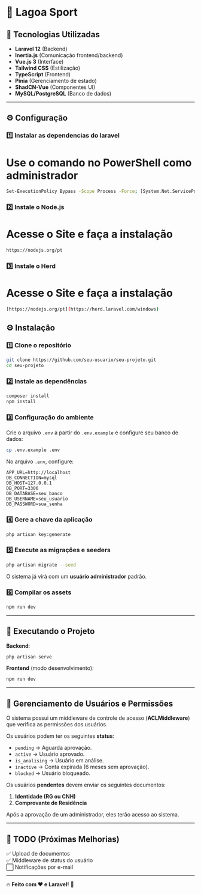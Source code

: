 # 🚀 Lagoa Sport

## 📌 Tecnologias Utilizadas

- **Laravel 12** (Backend)
- **Inertia.js** (Comunicação frontend/backend)
- **Vue.js 3** (Interface)
- **Tailwind CSS** (Estilização)
- **TypeScript** (Frontend)
- **Pinia** (Gerenciamento de estado)
- **ShadCN-Vue** (Componentes UI)
- **MySQL/PostgreSQL** (Banco de dados)

---

## ⚙️ **Configuração**
### 1️⃣ **Instalar as dependencias do laravel**
# Use o comando no PowerShell como administrador
```sh
Set-ExecutionPolicy Bypass -Scope Process -Force; [System.Net.ServicePointManager]::SecurityProtocol = [System.Net.ServicePointManager]::SecurityProtocol -bor 3072; iex ((New-Object System.Net.WebClient).DownloadString('https://php.new/install/windows/8.4'))
```

### 2️⃣ **Instale o Node.js**
# Acesse o Site e faça a instalação
```sh
https://nodejs.org/pt
```

### 3️⃣ **Instale o Herd**
# Acesse o Site e faça a instalação
```sh
[https://nodejs.org/pt](https://herd.laravel.com/windows)
```

## ⚙️ **Instalação**

### 1️⃣ **Clone o repositório**
```sh
git clone https://github.com/seu-usuario/seu-projeto.git
cd seu-projeto
```

### 2️⃣ **Instale as dependências**
```sh
composer install
npm install
```

### 3️⃣ **Configuração do ambiente**
Crie o arquivo `.env` a partir do `.env.example` e configure seu banco de dados:
```sh
cp .env.example .env
```
No arquivo `.env`, configure:
```env
APP_URL=http://localhost
DB_CONNECTION=mysql
DB_HOST=127.0.0.1
DB_PORT=3306
DB_DATABASE=seu_banco
DB_USERNAME=seu_usuario
DB_PASSWORD=sua_senha
```

### 4️⃣ **Gere a chave da aplicação**
```sh
php artisan key:generate
```

### 5️⃣ **Execute as migrações e seeders**
```sh
php artisan migrate --seed
```
O sistema já virá com um **usuário administrador** padrão.

### 6️⃣ **Compilar os assets**
```sh
npm run dev
```

---

## 🚀 **Executando o Projeto**
**Backend**:
```sh
php artisan serve
```

**Frontend** (modo desenvolvimento):
```sh
npm run dev
```

---

## 🔐 **Gerenciamento de Usuários e Permissões**
O sistema possui um middleware de controle de acesso (**ACLMiddleware**) que verifica as permissões dos usuários.

Os usuários podem ter os seguintes **status**:
- `pending` → Aguarda aprovação.
- `active` → Usuário aprovado.
- `is_analising` → Usuário em análise.
- `inactive` → Conta expirada (6 meses sem aprovação).
- `blocked` → Usuário bloqueado.

Os usuários **pendentes** devem enviar os seguintes documentos:
1. **Identidade (RG ou CNH)**
2. **Comprovante de Residência**

Após a aprovação de um administrador, eles terão acesso ao sistema.

---

## 📌 **TODO (Próximas Melhorias)**
✅ Upload de documentos  
✅ Middleware de status do usuário  
⬜ Notificações por e-mail  

---


🔥 **Feito com ❤️ e Laravel!** 🚀

